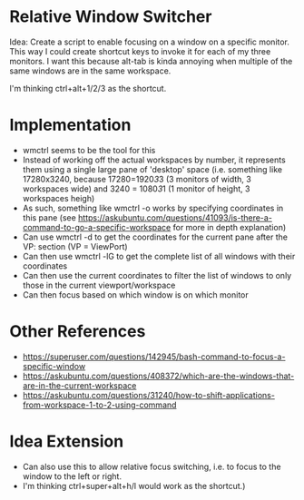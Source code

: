 # Relative Window Switcher

Idea: Create a script to enable focusing on a window on a specific monitor. This way I could create shortcut keys to invoke it for each of my three monitors. I want this because alt-tab is kinda annoying when multiple of the same windows are in the same workspace.

I'm thinking ctrl+alt+1/2/3 as the shortcut.

# Implementation

- wmctrl seems to be the tool for this
- Instead of working off the actual workspaces by number, it represents them using a single large pane of 'desktop' space (i.e. something like 17280x3240, because 17280=1920*3*3 (3 monitors of width, 3 workspaces wide) and 3240 = 1080*3*1 (1 monitor of height, 3 workspaces heigh)
- As such, something like wmctrl -o works by specifying coordinates in this pane (see https://askubuntu.com/questions/41093/is-there-a-command-to-go-a-specific-workspace for more in depth explanation)
- Can use wmctrl -d to get the coordinates for the current pane after the VP: section (VP = ViewPort)
- Can then use wmctrl -lG to get the complete list of all windows with their coordinates
- Can then use the current coordinates to filter the list of windows to only those in the current viewport/workspace
- Can then focus based on which window is on which monitor

# Other References

- https://superuser.com/questions/142945/bash-command-to-focus-a-specific-window
- https://askubuntu.com/questions/408372/which-are-the-windows-that-are-in-the-current-workspace
- https://askubuntu.com/questions/31240/how-to-shift-applications-from-workspace-1-to-2-using-command

# Idea Extension

- Can also use this to allow relative focus switching, i.e. to focus to the window to the left or right.
- I'm thinking ctrl+super+alt+h/l would work as the shortcut.)
